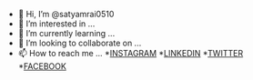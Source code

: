 - 👋 Hi, I’m @satyamrai0510
- 👀 I’m interested in ...
- 🌱 I’m currently learning ...
- 💞️ I’m looking to collaborate on ...
- 📫 How to reach me ...
*[INSTAGRAM](https://www.instagram.com/satyamrai0510/)
*[LINKEDIN](https://www.linkedin.com/satyamrai0510/)
*[TWITTER](https://www.twitter.com/satyamrai0510/)
*[FACEBOOK](https://www.facebook.com/satyamrai0510/)

<!---
satyamrai0510/satyamrai0510 is a ✨ special ✨ repository because its `README.md` (this file) appears on your GitHub profile.
You can click the Preview link to take a look at your changes.
--->
